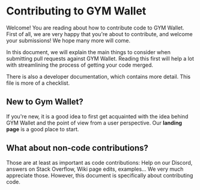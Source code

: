 # Contributing to GYM Wallet

Welcome! You are reading about how to contribute code to GYM Wallet. First of
all, we are very happy that you're about to contribute, and welcome your
submissions! We hope many more will come.

In this document, we will explain the main things to consider when submitting
pull requests against GYM Wallet. Reading this first will help a lot with
streamlining the process of getting your code merged.

There is also a developer documentation, which contains
more detail. This file is more of a checklist.

## New to Gym Wallet?

If you're new, it is a good idea to first get acquainted with the idea behind GYM Wallet and the point of view from a
user perspective. Our **landing page** is a good place to start.

## What about non-code contributions?

Those are at least as important as code contributions: Help on our Discord, answers on Stack Overflow, Wiki page edits, examples... We very much
appreciate those. However, this document is specifically about contributing
code.
